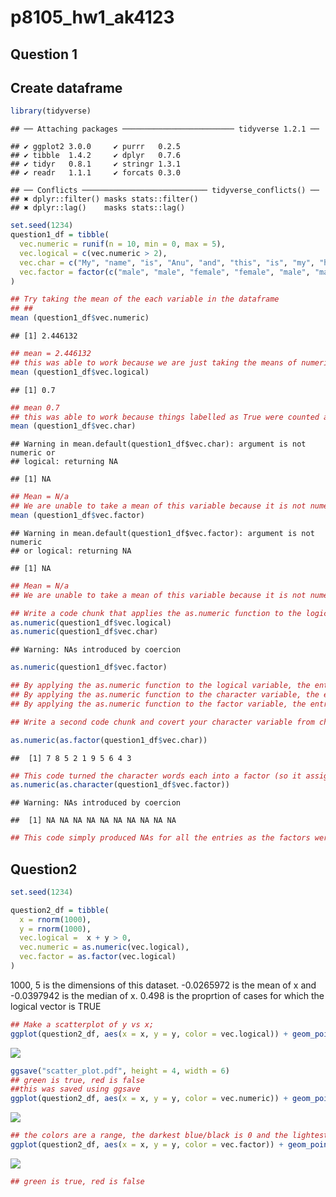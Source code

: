 p8105\_hw1\_ak4123
================

Question 1
----------

Create dataframe
----------------

``` r
library(tidyverse)
```

    ## ── Attaching packages ───────────────────────── tidyverse 1.2.1 ──

    ## ✔ ggplot2 3.0.0     ✔ purrr   0.2.5
    ## ✔ tibble  1.4.2     ✔ dplyr   0.7.6
    ## ✔ tidyr   0.8.1     ✔ stringr 1.3.1
    ## ✔ readr   1.1.1     ✔ forcats 0.3.0

    ## ── Conflicts ──────────────────────────── tidyverse_conflicts() ──
    ## ✖ dplyr::filter() masks stats::filter()
    ## ✖ dplyr::lag()    masks stats::lag()

``` r
set.seed(1234)
question1_df = tibble(
  vec.numeric = runif(n = 10, min = 0, max = 5),
  vec.logical = c(vec.numeric > 2),
  vec.char = c("My", "name", "is", "Anu", "and", "this", "is", "my", "homework", "attempt"),
  vec.factor = factor(c("male", "male", "female", "female", "male", "male", "female", "female", "male", "male"))
)
```

``` r
## Try taking the mean of the each variable in the dataframe
## ## 
mean (question1_df$vec.numeric)
```

    ## [1] 2.446132

``` r
## mean = 2.446132
## this was able to work because we are just taking the means of numeric values 
mean (question1_df$vec.logical)
```

    ## [1] 0.7

``` r
## mean 0.7
## this was able to work because things labelled as True were counted as 1 and False were counted as 2, then the mean was taken of these numeric values. 
mean (question1_df$vec.char)
```

    ## Warning in mean.default(question1_df$vec.char): argument is not numeric or
    ## logical: returning NA

    ## [1] NA

``` r
## Mean = N/a
## We are unable to take a mean of this variable because it is not numeric or logical 
mean (question1_df$vec.factor)
```

    ## Warning in mean.default(question1_df$vec.factor): argument is not numeric
    ## or logical: returning NA

    ## [1] NA

``` r
## Mean = N/a
## We are unable to take a mean of this variable because it is not numeric or logical 
```

``` r
## Write a code chunk that applies the as.numeric function to the logical, character, and factor variables (show chunk but not output)
as.numeric(question1_df$vec.logical)
as.numeric(question1_df$vec.char)
```

    ## Warning: NAs introduced by coercion

``` r
as.numeric(question1_df$vec.factor)

## By applying the as.numeric function to the logical variable, the entries that should be false are made a 0 and the ones that should be a true are made a 1.
## By applying the as.numeric function to the character variable, the entries were all turned into NA.
## By applying the as.numeric function to the factor variable, the entries that should be male are made a 2 and the ones that should be a woman are made a 1. 
```

``` r
## Write a second code chunk and covert your character variable from character to factor to numeric and convert your factor variable from factor to character to numeric 

as.numeric(as.factor(question1_df$vec.char))
```

    ##  [1] 7 8 5 2 1 9 5 6 4 3

``` r
## This code turned the character words each into a factor (so it assigned each word a factor) then each factor was given a number when it got convered to numeric. 
as.numeric(as.character(question1_df$vec.factor))
```

    ## Warning: NAs introduced by coercion

    ##  [1] NA NA NA NA NA NA NA NA NA NA

``` r
## This code simply produced NAs for all the entries as the factors were unable to be converted to characters. 
```

Question2
---------

``` r
set.seed(1234)

question2_df = tibble(
  x = rnorm(1000),
  y = rnorm(1000),
  vec.logical =  x + y > 0,
  vec.numeric = as.numeric(vec.logical),
  vec.factor = as.factor(vec.logical)
)  
```

1000, 5 is the dimensions of this dataset. -0.0265972 is the mean of x and -0.0397942 is the median of x. 0.498 is the proprtion of cases for which the logical vector is TRUE

``` r
## Make a scatterplot of y vs x;
ggplot(question2_df, aes(x = x, y = y, color = vec.logical)) + geom_point()
```

![](p8105_hw1_ak4123_files/figure-markdown_github/unnamed-chunk-6-1.png)

``` r
ggsave("scatter_plot.pdf", height = 4, width = 6)
## green is true, red is false 
##this was saved using ggsave
ggplot(question2_df, aes(x = x, y = y, color = vec.numeric)) + geom_point()
```

![](p8105_hw1_ak4123_files/figure-markdown_github/unnamed-chunk-6-2.png)

``` r
## the colors are a range, the darkest blue/black is 0 and the lightest blue is 1
ggplot(question2_df, aes(x = x, y = y, color = vec.factor)) + geom_point()
```

![](p8105_hw1_ak4123_files/figure-markdown_github/unnamed-chunk-6-3.png)

``` r
## green is true, red is false 
```
